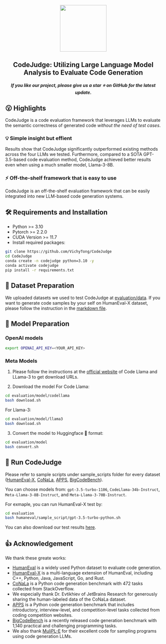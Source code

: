 <p align="center">
    <img src="https://i.postimg.cc/4NmYh6Kq/logo.png" width="150" style="margin-bottom: 0.2;"/>
<p>
<h2 align="center"> CodeJudge: Utilizing Large Language Model Analysis to Evaluate Code Generation</h2>
<h5 align="center"> If you like our project, please give us a star ⭐ on GitHub for the latest update.  </h2>

## 😮 Highlights
CodeJudge is a code evaluation framework that leverages LLMs to evaluate the semantic correctness of generated code *without the need of test cases*. 

### 💡 Simple insight but effient
Results show that CodeJudge significantly outperformed existing methods across the four LLMs we tested. Furthermore, compared to a SOTA GPT-3.5-based code evaluation method, CodeJudge achieved better results even when using a much smaller model, Llama-3-8B.

### ⚡ Off-the-shelf framework that is easy to use
CodeJudge is an off-the-shelf evaluation framework that can be easily integrated into new LLM-based code generation systems.

## 🛠️ Requirements and Installation

* Python >= 3.10
* Pytorch >= 2.2.0
* CUDA Version >= 11.7
* Install required packages:
```bash
git clone https://github.com/VichyTong/CodeJudge
cd CodeJudge
conda create -n codejudge python=3.10 -y
conda activate codejudge
pip install -r requirements.txt
```

## 💾 Dataset Preparation
We uploaded datasets we used to test CodeJudge at [evaluation/data](evaluation/data). If you want to generate code samples by your self on HumanEval-X dataset, please follow the instruction in the [markdown file](evaluation/humaneval_generate_samples/readme.md).

## 🔽 Model Preparation

### OpenAI models
```bash
export OPENAI_API_KEY=<YOUR_API_KEY>
```

### Meta Models

1. Please follow the instructions at the [official website](https://llama.meta.com/llama-downloads/) of Code Llama and LLama-3 to get download URLs.

2. Download the model
For Code Llama:
```bash
cd evaluation/model/codellama
bash download.sh
```
For Llama-3:
```bash
cd evaluation/model/llama3
bash download.sh
```

3. Convert the model to Huggingface 🤗 format:
```bash
cd evaluation/model
bash convert.sh
```

## 🚀 Run CodeJudge
Please refer to sample scripts under sample_scripts folder for every dataset ([HumanEval-X](evaluation/humaneval/sample_scripts/), [CoNaLa](evaluation/conala/sample_scripts/), [APPS](evaluation/apps/sample_scripts/), [BigCodeBench](evaluation/bigcodebench/sample_scripts/)).

You can choose models from: `gpt-3.5-turbo-1106`, `CodeLlama-34b-Instruct`, `Meta-Llama-3-8B-Instruct`, and `Meta-Llama-3-70B-Instruct`.

For exmaple, you can run HumanEval-X test by:
```bash
cd evaluation
bash humaneval/sample_script/gpt-3.5-turbo-python.sh
```

You can also download our test results [here](https://drive.google.com/file/d/1uo4tBx6YDJjQmSUNOpgzZrdfv7lB7vxv/view?usp=sharing).

## 👍 Acknowledgement

We thank these greate works:
- [HumanEval](https://github.com/openai/human-eval) is a widely used Python dataset to evaluate code generation. 
- [HumanEval-X](https://github.com/THUDM/CodeGeeX/tree/main/codegeex/benchmark/humaneval-x) is a multi-language extension of HumanEval, including C++, Python, Java, JavaScript, Go, and Rust.
- [CoNaLa](https://conala-corpus.github.io/) is a Python code generation benchmark with 472 tasks collected from StackOverflow.
- We especially thank Dr. Evtikhiev of JetBrains Research for generously sharing the human-labeled data of the CoNaLa dataset.
- [APPS](https://github.com/hendrycks/apps) is a Python code generation benchmark that includes introductory, interview-level, and competition-level tasks collected from coding competition websites.
- [BigCodeBench](https://github.com/bigcode-project/bigcodebench) is a recently released code generation benchmark with 1,140 practical and challenging programming tasks.
- We also thank [MuliPL-E](https://github.com/nuprl/MultiPL-E) for their excellent code for sampling programs using code generation LLMs.
